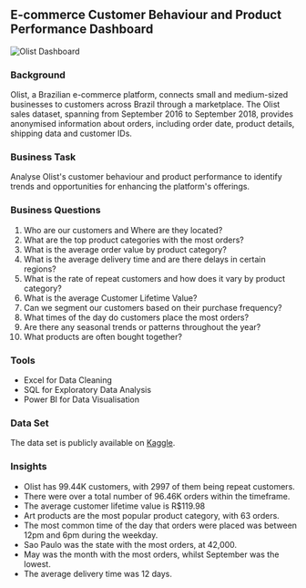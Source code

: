 ## E-commerce Customer Behaviour and Product Performance Dashboard 
![Olist Dashboard](https://github.com/Ogugko/E-commerce-Customer-Behaviour-and-Product-Performance-Analysis-SQL-Power-BI/assets/143842831/6088e8aa-7ff8-451c-9a22-94a9b65166c6)

### Background
Olist, a Brazilian e-commerce platform, connects small and medium-sized businesses to customers across Brazil through a marketplace. The Olist sales dataset, spanning from September 2016 to September 2018, provides anonymised information about orders, including order date, product details, shipping data and customer IDs. 

### Business Task
Analyse Olist's customer behaviour and product performance to identify trends and opportunities for enhancing the platform's offerings. 

### Business Questions
1. Who are our customers and Where are they located?
2. What are the top product categories with the most orders? 
3. What is the average order value by product category?
4. What is the average delivery time and are there delays in certain regions? 
5. What is the rate of repeat customers and how does it vary by product category? 
6. What is the average Customer Lifetime Value? 
7. Can we segment our customers based on their purchase frequency?
8. What times of the day do customers place the most orders?
9. Are there any seasonal trends or patterns throughout the year?
10. What products are often bought together? 

### Tools
- Excel for Data Cleaning
- SQL for Exploratory Data Analysis 
- Power BI for Data Visualisation

### Data Set
The data set is publicly available on [Kaggle](https://www.kaggle.com/datasets/olistbr/brazilian-ecommerce).

### Insights

- Olist has 99.44K customers, with 2997 of them being repeat customers.  
- There were over a total number of 96.46K orders within the timeframe. 
- The average customer lifetime value is R$119.98 
- Art products are the most popular product category, with 63 orders.
- The most common time of the day that orders were placed was between 12pm and 6pm during the weekday.
- Sao Paulo was the state with the most orders, at 42,000.
- May was the month with the most orders, whilst September was the lowest.
- The average delivery time was 12 days.


